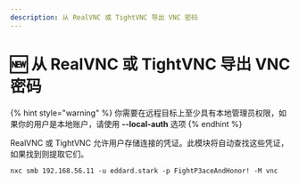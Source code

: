 ```yaml
---
description: 从 RealVNC 或 TightVNC 导出 VNC 密码
---
```


# 🆕 从 RealVNC 或 TightVNC 导出 VNC 密码

{% hint style="warning" %}
你需要在远程目标上至少具有本地管理员权限，如果你的用户是本地账户，请使用 **--local-auth** 选项
{% endhint %}

RealVNC 或 TightVNC 允许用户存储连接的凭证。此模块将自动查找这些凭证，如果找到则提取它们。

```
nxc smb 192.168.56.11 -u eddard.stark -p FightP3aceAndHonor! -M vnc
```
